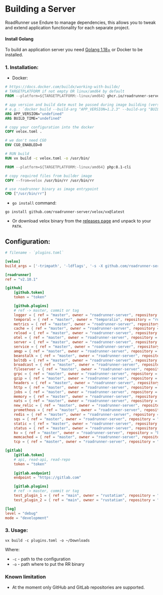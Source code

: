 # Building a Server

RoadRunner use Endure to manage dependencies, this allows you to tweak and extend application functionality for each separate project.

#### Install Golang

To build an application server you need [Golang 1.18+](https://golang.org/dl/) or Docker to be installed.

### 1. Installation:

- Docker:

```dockerfile
# https://docs.docker.com/buildx/working-with-buildx/
# TARGETPLATFORM if not empty OR linux/amd64 by default
FROM --platform=${TARGETPLATFORM:-linux/amd64} ghcr.io/roadrunner-server/velox:latest as velox

# app version and build date must be passed during image building (version without any prefix).
# e.g.: `docker build --build-arg "APP_VERSION=1.2.3" --build-arg "BUILD_TIME=$(date +%FT%T%z)" .`
ARG APP_VERSION="undefined"
ARG BUILD_TIME="undefined"

# copy your configuration into the docker
COPY velox.toml .

# we don't need CGO
ENV CGO_ENABLED=0

# RUN build
RUN vx build -c velox.toml -o /usr/bin/

FROM --platform=${TARGETPLATFORM:-linux/amd64} php:8.1-cli

# copy required files from builder image
COPY --from=velox /usr/bin/rr /usr/bin/rr

# use roadrunner binary as image entrypoint
CMD ["/usr/bin/rr"]
```

- `go install` command:
```shell
go install github.com/roadrunner-server/velox/vx@latest
```

- Or download velox binary from the [releases page](https://github.com/roadrunner-server/velox/releases) and unpack to your `PATH`.

## Configuration:

```toml
# filename - `plugins.toml`

[velox]
build_args = ['-trimpath', '-ldflags', '-s -X github.com/roadrunner-server/roadrunner/v2/internal/meta.version=v2.10.1 -X github.com/roadrunner-server/roadrunner/v2/internal/meta.buildTime=10:00:00']

[roadrunner]
ref = "v2.10.1"

[github]
    [github.token]
    token = "token"

    [github.plugins]
    # ref -> master, commit or tag
    logger = { ref = "master", owner = "roadrunner-server", repository = "logger" }
    temporal = { ref = "master", owner = "temporalio", repository = "roadrunner-temporal" }
    metrics = { ref = "master", owner = "roadrunner-server", repository = "metrics" }
    cache = { ref = "master", owner = "roadrunner-server", repository = "cache" }
    reload = { ref = "master", owner = "roadrunner-server", repository = "reload" }
    otel = { ref = "master", owner = "roadrunner-server", repository = "otel" }
    server = { ref = "master", owner = "roadrunner-server", repository = "server" }
    service = { ref = "master", owner = "roadrunner-server", repository = "service" }
    amqp = { ref = "master", owner = "roadrunner-server", repository = "amqp" }
    beanstalk = { ref = "master", owner = "roadrunner-server", repository = "beanstalk" }
    boltdb = { ref = "master", owner = "roadrunner-server", repository = "boltdb" }
    broadcast = { ref = "master", owner = "roadrunner-server", repository = "broadcast" }
    fileserver = { ref = "master", owner = "roadrunner-server", repository = "fileserver" }
    grpc = { ref = "master", owner = "roadrunner-server", repository = "grpc" }
    gzip = { ref = "master", owner = "roadrunner-server", repository = "gzip" }
    headers = { ref = "master", owner = "roadrunner-server", repository = "headers" }
    http = { ref = "master", owner = "roadrunner-server", repository = "http" }
    jobs = { ref = "master", owner = "roadrunner-server", repository = "jobs" }
    memory = { ref = "master", owner = "roadrunner-server", repository = "memory" }
    nats = { ref = "master", owner = "roadrunner-server", repository = "nats" }
    new_relic = { ref = "master", owner = "roadrunner-server", repository = "new_relic" }
    prometheus = { ref = "master", owner = "roadrunner-server", repository = "prometheus" }
    redis = { ref = "master", owner = "roadrunner-server", repository = "redis" }
    sqs = { ref = "master", owner = "roadrunner-server", repository = "sqs" }
    static = { ref = "master", owner = "roadrunner-server", repository = "static" }
    status = { ref = "master", owner = "roadrunner-server", repository = "status" }
    kv = { ref = "master", owner = "roadrunner-server", repository = "kv" }
    memcached = { ref = "master", owner = "roadrunner-server", repository = "memcached" }
    tcp = { ref = "master", owner = "roadrunner-server", repository = "tcp" }

[gitlab]
    [gitlab.token]
    # api, read-api, read-repo
    token = "token"
    
    [gitlab.endpoint]
    endpoint = "https://gitlab.com"

    [gitlab.plugins]
    # ref -> master, commit or tag
    test_plugin_1 = { ref = "main", owner = "rustatian", repository = "36405203" }
    test_plugin_2 = { ref = "main", owner = "rustatian", repository = "36405235" }

[log]
level = "debug"
mode = "development"
```

### 3. Usage:

```shell
vx build -c plugins.toml -o ~/Downloads
```
Where:
- `-c` - path to the configuration
- `-o` - path where to put the RR binary

### Known limitation
- At the moment only GitHub and GitLab repositories are supported.
